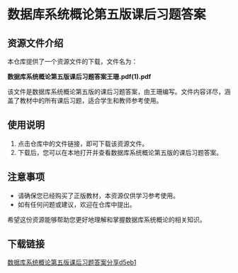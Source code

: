 # 数据库系统概论第五版课后习题答案

## 资源文件介绍

本仓库提供了一个资源文件的下载，文件名为：

**数据库系统概论第五版课后习题答案王珊.pdf(1).pdf**

该文件是数据库系统概论第五版的课后习题答案，由王珊编写。文件内容详尽，涵盖了教材中的所有课后习题，适合学生和教师参考使用。

## 使用说明

1. 点击仓库中的文件链接，即可下载该资源文件。
2. 下载后，您可以在本地打开并查看数据库系统概论第五版的课后习题答案。

## 注意事项

- 请确保您已经购买了正版教材，本资源仅供学习参考使用。
- 如有任何问题或建议，欢迎在仓库中提出。

希望这份资源能够帮助您更好地理解和掌握数据库系统概论的相关知识。

## 下载链接

[数据库系统概论第五版课后习题答案分享d5eb1](https://pan.quark.cn/s/310f1f5c673a)